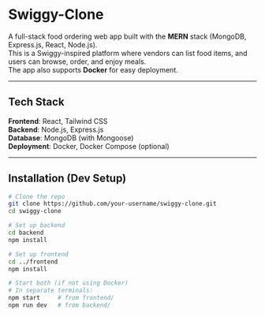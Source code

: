 # Swiggy-Clone

A full-stack food ordering web app built with the **MERN** stack (MongoDB, Express.js, React, Node.js).  
This is a Swiggy-inspired platform where vendors can list food items, and users can browse, order, and enjoy meals.  
The app also supports **Docker** for easy deployment.

---

## Tech Stack

**Frontend**: React, Tailwind CSS  
**Backend**: Node.js, Express.js  
**Database**: MongoDB (with Mongoose)  
**Deployment**: Docker, Docker Compose (optional)

---

## Installation (Dev Setup)

```bash
# Clone the repo
git clone https://github.com/your-username/swiggy-clone.git
cd swiggy-clone

# Set up backend
cd backend
npm install

# Set up frontend
cd ../frontend
npm install

# Start both (if not using Docker)
# In separate terminals:
npm start     # from frontend/
npm run dev   # from backend/

